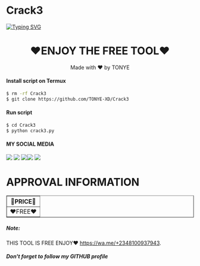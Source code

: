 # Crack3

[![Typing SVG](https://readme-typing-svg.herokuapp.com?color=D90000&lines=WELCOME+TO+MY+FACEBOOK+TOOL)](https://git.io/typing-svg)



<h1 align="center">
 ❤ENJOY THE FREE TOOL❤
</h1>
</div>
<p align="center">
  Made with ❤️ by TONYE</a>
</p>
<p align="center">
 


#### Install script on Termux
```bash
$ rm -rf Crack3
$ git clone https://github.com/TONYE-XD/Crack3
```
#### Run script
```bash
$ cd Crack3
$ python crack3.py
```
#### MY SOCIAL MEDIA

[![](https://img.shields.io/badge/Github-black?logo=Github&logoColor=black&labelColor=white)](https://github.com/TONYE-XD) [![](https://img.shields.io/badge/Twitter-blue?logo=Twitter&logoColor=White&labelColor=white)](https://mobile.twitter.com/)
[![](https://img.shields.io/badge/Facebook-blue?logo=Facebook&logoColor=blue&labelColor=white)](https://www.facebook.com/Karma428)[![](https://img.shields.io/badge/Instagram-red?logo=Instagram&logoColor=red&labelColor=white)](https://www.instagram.com/Tony's_official_ii) [![](https://img.shields.io/badge/Whatsapp-CHAT-red?logo=Whatsapp&logoColor=Brightgreen&labelColor=white)](https://wa.me/+2348100937943?text=Asalamualaikum+bang)
# APPROVAL INFORMATION
<table border="1">
<tr>
<th>🔰PRICE🔰</th>
</tr>
<tr>
<td>❤FREE❤</td>
</tr>
<tr>
</table>

##### Note:
THIS TOOL IS FREE ENJOY❤
https://wa.me/+2348100937943.


##### Don't forget to follow my GITHUB profile 



